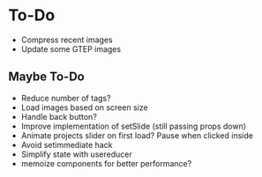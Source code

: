 # To-Do

- Compress recent images
- Update some GTEP images

## Maybe To-Do

- Reduce number of tags?
- Load images based on screen size
- Handle back button?
- Improve implementation of setSlide (still passing props down)
- Animate projects slider on first load? Pause when clicked inside
- Avoid setimmediate hack
- Simplify state with usereducer
- memoize components for better performance?
